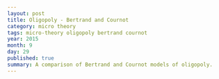 ```yaml
---
layout: post
title: Oligopoly - Bertrand and Cournot
category: micro theory
tags: micro-theory oligopoly bertrand cournot
year: 2015
month: 9
day: 29
published: true
summary: A comparison of Bertrand and Cournot models of oligopoly.
---
```

